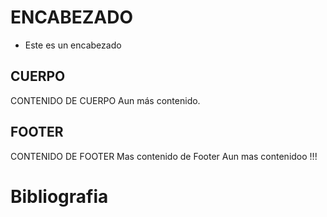 # ENCABEZADO 
  * Este es un encabezado 

## CUERPO 

CONTENIDO DE CUERPO 
Aun más contenido.

## FOOTER

CONTENIDO DE FOOTER 
Mas contenido de Footer
Aun mas contenidoo !!!


# Bibliografia